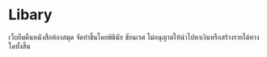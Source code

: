 # Libary
เว็บยืมคืนหนังสือห้องสมุด จัดทำขึ้นโดยพิธินัย ชัยนเรศ ไม่อนุญาตให้นำไปหาเงินหรือสร้างรายได้ทางใดทั้งสิ้น
